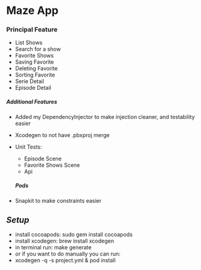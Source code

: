 # Maze App

### Principal Feature
- List Shows
- Search for a show
- Favorite Shows
- Saving Favorite
- Deleting Favorite
- Sorting Favorite
- Serie Detail
- Episode Detail

##### Additional Features
- Added my DependencyInjector to make injection cleaner, and testability easier
- Xcodegen to not have .pbxproj merge
- Unit Tests:
  - Episode Scene
  - Favorite Shows Scene
  - Api
 
  ##### Pods
- Snapkit to make constraints easier

## _Setup_
- install cocoapods: sudo gem install cocoapods
- install xcodegen: brew install xcodegen  
- in terminal run: make generate
- or if you want to do manually you can run:
- xcodegen -q -s project.yml & pod install



